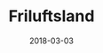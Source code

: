 ---
layout: site
title: "Friluftsland"
date: 2018-03-03
categories: [community]
version: 5.1.3
major: 5
minor: 1
patch: 3
slug: friluftsland
link: https://www.friluftsland.dk/
permalink: /sites/:slug
---